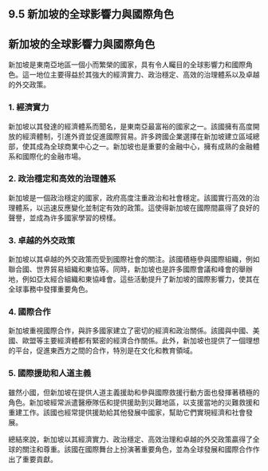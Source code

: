 ## 9.5 新加坡的全球影響力與國際角色

## 新加坡的全球影響力與國際角色

新加坡是東南亞地區一個小而繁榮的國家，具有令人矚目的全球影響力和國際角色。這一地位主要得益於其強大的經濟實力、政治穩定、高效的治理體系以及卓越的外交政策。

### 1. 經濟實力

新加坡以其發達的經濟體系而聞名，是東南亞最富裕的國家之一。該國擁有高度開放的經濟體制，引進外資並促進國際貿易。許多跨國企業選擇在新加坡建立區域總部，使其成為全球商業中心之一。新加坡也是重要的金融中心，擁有成熟的金融體系和國際化的金融市場。

### 2. 政治穩定和高效的治理體系

新加坡是一個政治穩定的國家，政府高度注重政治和社會穩定。該國實行高效的治理體系，以迅速反應變化並制定有效的政策。這使得新加坡在國際間贏得了良好的聲譽，並成為许多國家學習的榜樣。

### 3. 卓越的外交政策

新加坡以其卓越的外交政策而受到國際社會的關注。該國積極參與國際組織，例如聯合國、世界貿易組織和東協等。同時，新加坡也是許多國際會議和峰會的舉辦地，例如亞太經合組織和東協峰會。這些活動提升了新加坡的國際影響力，使其在全球事務中發揮重要角色。

### 4. 國際合作

新加坡重視國際合作，與許多國家建立了密切的經濟和政治關係。該國與中國、美國、歐盟等主要經濟體都有緊密的經濟合作關係。此外，新加坡也提供了一個理想的平台，促進東西方之間的合作，特別是在文化和教育領域。

### 5. 國際援助和人道主義

雖然小國，但新加坡在提供人道主義援助和參與國際救援行動方面也發揮著積極的角色。新加坡經常派遣醫療隊伍和提供援助到災難地區，以支援當地的災難救援和重建工作。該國也經常提供援助給其他發展中國家，幫助它們實現經濟和社會發展。

總結來說，新加坡以其經濟實力、政治穩定、高效治理和卓越的外交政策贏得了全球的關注和尊重。該國在國際舞台上扮演著重要角色，並為全球發展和國際合作作出了重要貢獻。